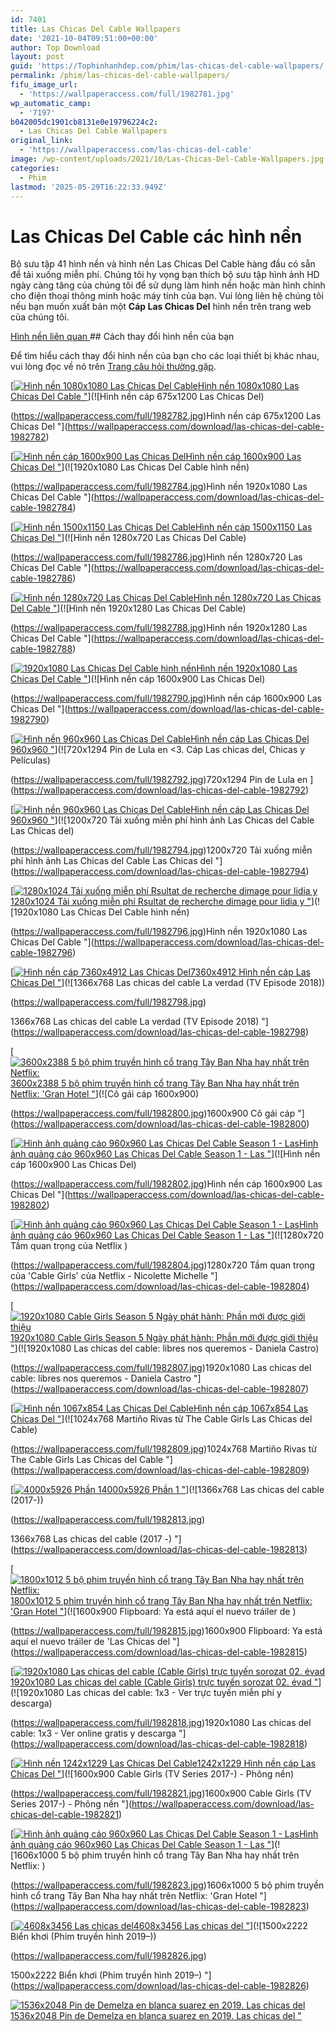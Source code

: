 ```yaml
---
id: 7401
title: Las Chicas Del Cable Wallpapers
date: '2021-10-04T09:51:00+00:00'
author: Top Download
layout: post
guid: 'https://Tophinhanhdep.com/phim/las-chicas-del-cable-wallpapers/'
permalink: /phim/las-chicas-del-cable-wallpapers/
fifu_image_url:
  - 'https://wallpaperaccess.com/full/1982781.jpg'
wp_automatic_camp:
  - '7197'
b042005dc1901cb8131e0e19796224c2:
  - Las Chicas Del Cable Wallpapers
original_link:
  - 'https://wallpaperaccess.com/las-chicas-del-cable'
image: /wp-content/uploads/2021/10/Las-Chicas-Del-Cable-Wallpapers.jpg
categories:
  - Phim
lastmod: '2025-05-29T16:22:33.949Z'
---
```

# Las Chicas Del Cable các hình nền

Bộ sưu tập 41 hình nền và hình nền Las Chicas Del Cable hàng đầu có sẵn để tải xuống miễn phí. Chúng tôi hy vọng bạn thích bộ sưu tập hình ảnh HD ngày càng tăng của chúng tôi để sử dụng làm hình nền hoặc màn hình chính cho điện thoại thông minh hoặc máy tính của bạn. Vui lòng liên hệ chúng tôi nếu bạn muốn xuất bản một **Cáp Las Chicas Del** hình nền trên trang web của chúng tôi.

[Hình nền liên quan ](#related) ## Cách thay đổi hình nền của bạn

Để tìm hiểu cách thay đổi hình nền của bạn cho các loại thiết bị khác nhau, vui lòng đọc về nó trên [Trang câu hỏi thường gặp](https://tophinhanhdep.com/faq/).

  
[[![Hình nền 1080x1080 Las Chicas Del Cable](https://wallpaperaccess.com/full/1982781.jpg)Hình nền 1080x1080 Las Chicas Del Cable "](https://wallpaperaccess.com/download/las-chicas-del-cable-1982781)](![Hình nền cáp 675x1200 Las Chicas Del)

(https://wallpaperaccess.com/full/1982782.jpg)Hình nền cáp 675x1200 Las Chicas Del "](https://wallpaperaccess.com/download/las-chicas-del-cable-1982782)

[[![Hình nền cáp 1600x900 Las Chicas Del](https://wallpaperaccess.com/full/1982783.jpg)Hình nền cáp 1600x900 Las Chicas Del "](https://wallpaperaccess.com/download/las-chicas-del-cable-1982783)](![1920x1080 Las Chicas Del Cable hình nền)

(https://wallpaperaccess.com/full/1982784.jpg)Hình nền 1920x1080 Las Chicas Del Cable "](https://wallpaperaccess.com/download/las-chicas-del-cable-1982784)

[[![Hình nền 1500x1150 Las Chicas Del Cable](https://wallpaperaccess.com/full/1982785.jpg)Hình nền cáp 1500x1150 Las Chicas Del "](https://wallpaperaccess.com/download/las-chicas-del-cable-1982785)](![Hình nền 1280x720 Las Chicas Del Cable)

(https://wallpaperaccess.com/full/1982786.jpg)Hình nền 1280x720 Las Chicas Del Cable "](https://wallpaperaccess.com/download/las-chicas-del-cable-1982786)

[[![Hình nền 1280x720 Las Chicas Del Cable](https://wallpaperaccess.com/full/1982787.jpg)Hình nền 1280x720 Las Chicas Del Cable "](https://wallpaperaccess.com/download/las-chicas-del-cable-1982787)](![Hình nền 1920x1280 Las Chicas Del Cable)

(https://wallpaperaccess.com/full/1982788.jpg)Hình nền 1920x1280 Las Chicas Del Cable "](https://wallpaperaccess.com/download/las-chicas-del-cable-1982788)

[[![1920x1080 Las Chicas Del Cable hình nền](https://wallpaperaccess.com/full/1982789.jpg)Hình nền 1920x1080 Las Chicas Del Cable "](https://wallpaperaccess.com/download/las-chicas-del-cable-1982789)](![Hình nền cáp 1600x900 Las Chicas Del)

(https://wallpaperaccess.com/full/1982790.jpg)Hình nền cáp 1600x900 Las Chicas Del "](https://wallpaperaccess.com/download/las-chicas-del-cable-1982790)

[[![Hình nền 960x960 Las Chicas Del Cable](https://wallpaperaccess.com/full/1982791.jpg)Hình nền cáp Las Chicas Del 960x960 "](https://wallpaperaccess.com/download/las-chicas-del-cable-1982791)](![720x1294 Pin de Lula en <3.  Cáp Las chicas del, Chicas y Películas)

(https://wallpaperaccess.com/full/1982792.jpg)720x1294 Pin de Lula en ](https://wallpaperaccess.com/download/las-chicas-del-cable-1982792)

[[![Hình nền 960x960 Las Chicas Del Cable](https://wallpaperaccess.com/full/1982793.jpg)Hình nền cáp Las Chicas Del 960x960 "](https://wallpaperaccess.com/download/las-chicas-del-cable-1982793)](![1200x720 Tải xuống miễn phí hình ảnh Las Chicas del Cable Las Chicas del)

(https://wallpaperaccess.com/full/1982794.jpg)1200x720 Tải xuống miễn phí hình ảnh Las Chicas del Cable Las Chicas del "](https://wallpaperaccess.com/download/las-chicas-del-cable-1982794)

[[![1280x1024 Tải xuống miễn phí Rsultat de recherche dimage pour lidia y](https://wallpaperaccess.com/full/1982795.jpg)1280x1024 Tải xuống miễn phí Rsultat de recherche dimage pour lidia y "](https://wallpaperaccess.com/download/las-chicas-del-cable-1982795)](![1920x1080 Las Chicas Del Cable hình nền)

(https://wallpaperaccess.com/full/1982796.jpg)Hình nền 1920x1080 Las Chicas Del Cable "](https://wallpaperaccess.com/download/las-chicas-del-cable-1982796)

[[![Hình nền cáp 7360x4912 Las Chicas Del](https://wallpaperaccess.com/full/1982797.jpg)7360x4912 Hình nền cáp Las Chicas Del "](https://wallpaperaccess.com/download/las-chicas-del-cable-1982797)](![1366x768 Las chicas del cable La verdad (TV Episode 2018))

(https://wallpaperaccess.com/full/1982798.jpg)

1366x768 Las chicas del cable La verdad (TV Episode 2018) "](https://wallpaperaccess.com/download/las-chicas-del-cable-1982798)

[[![3600x2388 5 bộ phim truyền hình cổ trang Tây Ban Nha hay nhất trên Netflix: ](https://wallpaperaccess.com/full/1982799.jpg)3600x2388 5 bộ phim truyền hình cổ trang Tây Ban Nha hay nhất trên Netflix: 'Gran Hotel "](https://wallpaperaccess.com/download/las-chicas-del-cable-1982799)](![Cô gái cáp 1600x900)

(https://wallpaperaccess.com/full/1982800.jpg)1600x900 Cô gái cáp "](https://wallpaperaccess.com/download/las-chicas-del-cable-1982800)

[[![Hình ảnh quảng cáo 960x960 Las Chicas Del Cable Season 1 - Las](https://wallpaperaccess.com/full/1982801.jpg)Hình ảnh quảng cáo 960x960 Las Chicas Del Cable Season 1 - Las "](https://wallpaperaccess.com/download/las-chicas-del-cable-1982801)](![Hình nền cáp 1600x900 Las Chicas Del)

(https://wallpaperaccess.com/full/1982802.jpg)Hình nền cáp 1600x900 Las Chicas Del "](https://wallpaperaccess.com/download/las-chicas-del-cable-1982802)

[[![Hình ảnh quảng cáo 960x960 Las Chicas Del Cable Season 1 - Las](https://wallpaperaccess.com/full/1982803.jpg)Hình ảnh quảng cáo 960x960 Las Chicas Del Cable Season 1 - Las "](https://wallpaperaccess.com/download/las-chicas-del-cable-1982803)](![1280x720 Tầm quan trọng của Netflix )

(https://wallpaperaccess.com/full/1982804.jpg)1280x720 Tầm quan trọng của 'Cable Girls' của Netflix - Nicolette Michelle "](https://wallpaperaccess.com/download/las-chicas-del-cable-1982804)

[[![1920x1080 Cable Girls Season 5 Ngày phát hành: Phần mới được giới thiệu](https://wallpaperaccess.com/full/1982805.jpg)1920x1080 Cable Girls Season 5 Ngày phát hành: Phần mới được giới thiệu "](https://wallpaperaccess.com/download/las-chicas-del-cable-1982805)](![1920x1080 Las chicas del cable: libres nos queremos - Daniela Castro)

(https://wallpaperaccess.com/full/1982807.jpg)1920x1080 Las chicas del cable: libres nos queremos - Daniela Castro "](https://wallpaperaccess.com/download/las-chicas-del-cable-1982807)

[[![Hình nền 1067x854 Las Chicas Del Cable](https://wallpaperaccess.com/full/1982808.jpg)Hình nền cáp 1067x854 Las Chicas Del "](https://wallpaperaccess.com/download/las-chicas-del-cable-1982808)](![1024x768 Martiño Rivas từ The Cable Girls Las Chicas del Cable)

(https://wallpaperaccess.com/full/1982809.jpg)1024x768 Martiño Rivas từ The Cable Girls Las Chicas del Cable "](https://wallpaperaccess.com/download/las-chicas-del-cable-1982809)

[[![4000x5926 Phần 1](https://wallpaperaccess.com/full/1982810.jpg)4000x5926 Phần 1 "](https://wallpaperaccess.com/download/las-chicas-del-cable-1982810)](![1366x768 Las chicas del cable (2017-))

(https://wallpaperaccess.com/full/1982813.jpg)

1366x768 Las chicas del cable (2017 -) "](https://wallpaperaccess.com/download/las-chicas-del-cable-1982813)

[[![1800x1012 5 bộ phim truyền hình cổ trang Tây Ban Nha hay nhất trên Netflix: ](https://wallpaperaccess.com/full/1982814.jpg)1800x1012 5 phim truyền hình cổ trang Tây Ban Nha hay nhất trên Netflix: 'Gran Hotel "](https://wallpaperaccess.com/download/las-chicas-del-cable-1982814)](![1600x900 Flipboard: Ya está aquí el nuevo tráiler de )

(https://wallpaperaccess.com/full/1982815.jpg)1600x900 Flipboard: Ya está aquí el nuevo tráiler de 'Las Chicas del "](https://wallpaperaccess.com/download/las-chicas-del-cable-1982815)

[[![1920x1080 Las chicas del cable (Cable Girls) trực tuyến sorozat 02. évad](https://wallpaperaccess.com/full/1982816.jpg) 1920x1080 Las chicas del cable (Cable Girls) trực tuyến sorozat 02. évad "](https://wallpaperaccess.com/download/las-chicas-del-cable-1982816)](![1920x1080 Las chicas del cable: 1x3 - Ver trực tuyến miễn phí y descarga)

(https://wallpaperaccess.com/full/1982818.jpg)1920x1080 Las chicas del cable: 1x3 - Ver online gratis y descarga "](https://wallpaperaccess.com/download/las-chicas-del-cable-1982818)

[[![Hình nền 1242x1229 Las Chicas Del Cable](https://wallpaperaccess.com/full/1982820.jpg)1242x1229 Hình nền cáp Las Chicas Del "](https://wallpaperaccess.com/download/las-chicas-del-cable-1982820)](![1600x900 Cable Girls (TV Series 2017-) - Phông nền)

(https://wallpaperaccess.com/full/1982821.jpg)1600x900 Cable Girls (TV Series 2017-) - Phông nền "](https://wallpaperaccess.com/download/las-chicas-del-cable-1982821)

[[![Hình ảnh quảng cáo 960x960 Las Chicas Del Cable Season 1 - Las](https://wallpaperaccess.com/full/1982822.jpg)Hình ảnh quảng cáo 960x960 Las Chicas Del Cable Season 1 - Las "](https://wallpaperaccess.com/download/las-chicas-del-cable-1982822)](![1606x1000 5 bộ phim truyền hình cổ trang Tây Ban Nha hay nhất trên Netflix: )

(https://wallpaperaccess.com/full/1982823.jpg)1606x1000 5 bộ phim truyền hình cổ trang Tây Ban Nha hay nhất trên Netflix: 'Gran Hotel "](https://wallpaperaccess.com/download/las-chicas-del-cable-1982823)

[[![4608x3456 Las chicas del](https://wallpaperaccess.com/full/1982824.jpg)4608x3456 Las chicas del "](https://wallpaperaccess.com/download/las-chicas-del-cable-1982824)](![1500x2222 Biển khơi (Phim truyền hình 2019–))

(https://wallpaperaccess.com/full/1982826.jpg)

1500x2222 Biển khơi (Phim truyền hình 2019–) "](https://wallpaperaccess.com/download/las-chicas-del-cable-1982826)

[![1536x2048 Pin de Demelza en blanca suarez en 2019. Las chicas del](https://wallpaperaccess.com/full/1982830.jpg)1536x2048 Pin de Demelza en blanca suarez en 2019. Las chicas del "](https://wallpaperaccess.com/download/las-chicas-del-cable-1982830)
